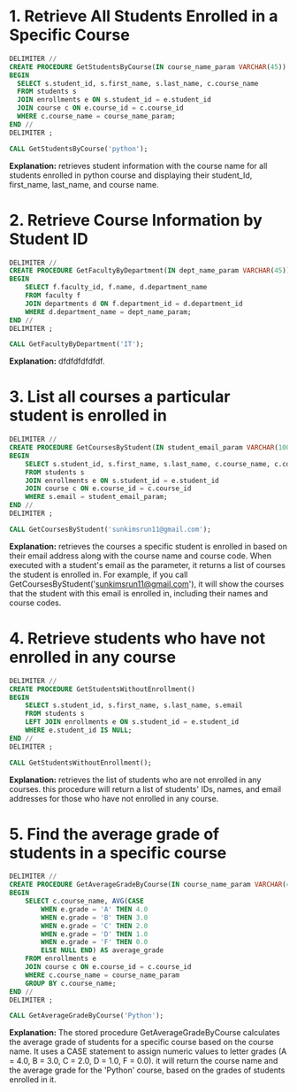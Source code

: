 # 1. Retrieve All Students Enrolled in a Specific Course
```sql
DELIMITER //
CREATE PROCEDURE GetStudentsByCourse(IN course_name_param VARCHAR(45))
BEGIN
  SELECT s.student_id, s.first_name, s.last_name, c.course_name
  FROM students s
  JOIN enrollments e ON s.student_id = e.student_id
  JOIN course c ON e.course_id = c.course_id
  WHERE c.course_name = course_name_param;
END //
DELIMITER ;

CALL GetStudentsByCourse('python');
```

**Explanation:** retrieves student information with the course name for all students enrolled in python course and displaying their student_Id, first_name, last_name, and course name.

# 2. Retrieve Course Information by Student ID
```sql
DELIMITER //
CREATE PROCEDURE GetFacultyByDepartment(IN dept_name_param VARCHAR(45))
BEGIN
    SELECT f.faculty_id, f.name, d.department_name
    FROM faculty f
    JOIN departments d ON f.department_id = d.department_id
    WHERE d.department_name = dept_name_param;
END //
DELIMITER ;

CALL GetFacultyByDepartment('IT');
```

**Explanation:** dfdfdfdfdfdf.

# 3. List all courses a particular student is enrolled in
```sql
DELIMITER //
CREATE PROCEDURE GetCoursesByStudent(IN student_email_param VARCHAR(100))
BEGIN
    SELECT s.student_id, s.first_name, s.last_name, c.course_name, c.course_code
    FROM students s
    JOIN enrollments e ON s.student_id = e.student_id
    JOIN course c ON e.course_id = c.course_id
    WHERE s.email = student_email_param;
END //
DELIMITER ;

CALL GetCoursesByStudent('sunkimsrun11@gmail.com');
```

**Explanation:** retrieves the courses a specific student is enrolled in based on their email address along with the course name and course code. When executed with a student's email as the parameter, it returns a list of courses the student is enrolled in. For example, if you call GetCoursesByStudent('sunkimsrun11@gmail.com'), it will show the courses that the student with this email is enrolled in, including their names and course codes.


# 4. Retrieve students who have not enrolled in any course
```sql
DELIMITER //
CREATE PROCEDURE GetStudentsWithoutEnrollment()
BEGIN
    SELECT s.student_id, s.first_name, s.last_name, s.email
    FROM students s
    LEFT JOIN enrollments e ON s.student_id = e.student_id
    WHERE e.student_id IS NULL;
END //
DELIMITER ;

CALL GetStudentsWithoutEnrollment();
```

**Explanation:** retrieves the list of students who are not enrolled in any courses. this procedure will return a list of students' IDs, names, and email addresses for those who have not enrolled in any course.


# 5. Find the average grade of students in a specific course
```sql
DELIMITER //
CREATE PROCEDURE GetAverageGradeByCourse(IN course_name_param VARCHAR(45))
BEGIN
    SELECT c.course_name, AVG(CASE 
        WHEN e.grade = 'A' THEN 4.0 
        WHEN e.grade = 'B' THEN 3.0 
        WHEN e.grade = 'C' THEN 2.0 
        WHEN e.grade = 'D' THEN 1.0 
        WHEN e.grade = 'F' THEN 0.0 
        ELSE NULL END) AS average_grade
    FROM enrollments e
    JOIN course c ON e.course_id = c.course_id
    WHERE c.course_name = course_name_param
    GROUP BY c.course_name;
END //
DELIMITER ;

CALL GetAverageGradeByCourse('Python');
```

**Explanation:** The stored procedure GetAverageGradeByCourse calculates the average grade of students for a specific course based on the course name.  It uses a CASE statement to assign numeric values to letter grades (A = 4.0, B = 3.0, C = 2.0, D = 1.0, F = 0.0). it will return the course name and the average grade for the 'Python' course, based on the grades of students enrolled in it.

